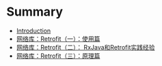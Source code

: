 # Summary

* [Introduction](README.md)
* [网络库：Retrofit（一）：使用篇](kotlin.md)
* [网络库：Retrofit（二）： RxJava和Retrofit实践经验](网络库：retrofit（二）：-rxjava和retrofit实践经验.md)
* [网络库：Retrofit（三）：原理篇](xxx.md)

